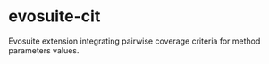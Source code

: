 # evosuite-cit
Evosuite extension integrating pairwise coverage criteria for method parameters values. 
